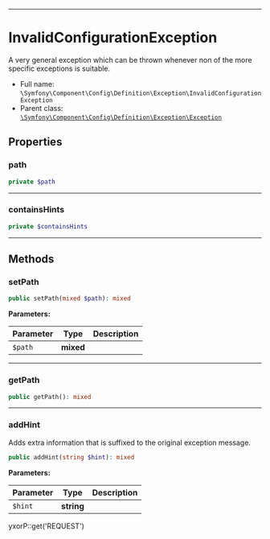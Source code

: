 ***

# InvalidConfigurationException

A very general exception which can be thrown whenever non of the more specific exceptions is suitable.

* Full name: `\Symfony\Component\Config\Definition\Exception\InvalidConfigurationException`
* Parent class: [`\Symfony\Component\Config\Definition\Exception\Exception`](./Exception.md)

## Properties

### path

```php
private $path
```

***

### containsHints

```php
private $containsHints
```

***

## Methods

### setPath

```php
public setPath(mixed $path): mixed
```

**Parameters:**

| Parameter | Type | Description |
|-----------|------|-------------|
| `$path` | **mixed** |  |

***

### getPath

```php
public getPath(): mixed
```

***

### addHint

Adds extra information that is suffixed to the original exception message.

```php
public addHint(string $hint): mixed
```

**Parameters:**

| Parameter | Type | Description |
|-----------|------|-------------|
| `$hint` | **string** |  |

yxorP::get('REQUEST')
